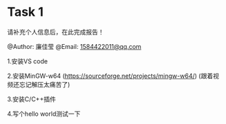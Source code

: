 # Task 1

请补充个人信息后，在此完成报告！

@Author:  廉佳莹
@Email: 1584422011@qq.com

1.安装VS code

2.安装MinGW-w64
(https://sourceforge.net/projects/mingw-w64/)
(跟着视频还忘记解压太痛苦了)

3.安装C/C++插件

4.写个hello world测试一下
